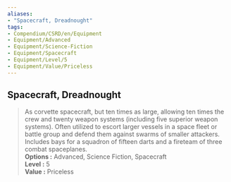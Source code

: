 ```yaml
---
aliases:
- "Spacecraft, Dreadnought"
tags:
- Compendium/CSRD/en/Equipment
- Equipment/Advanced
- Equipment/Science-Fiction
- Equipment/Spacecraft
- Equipment/Level/5
- Equipment/Value/Priceless
---
```


  
## Spacecraft, Dreadnought  
  
>As corvette spacecraft, but ten times as large, allowing ten times the crew and twenty weapon systems (including five superior weapon systems). Often utilized to escort larger vessels in a space fleet or battle group and defend them against swarms of smaller attackers. Includes bays for a squadron of fifteen darts and a fireteam of three combat spaceplanes.  
> **Options :** Advanced, Science Fiction, Spacecraft  
> **Level :** 5  
> **Value :** Priceless